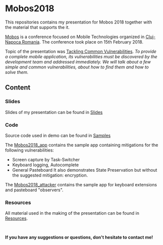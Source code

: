 # Mobos2018

This repositories contains my presentation for Mobos 2018 together with the material that supports the it.

[Mobos](http://romobos.com/) is a conference focused on Mobile Technologies organized in [Cluj-Napoca Romania](https://en.wikipedia.org/wiki/Cluj-Napoca). The conference took place on 15th February 2018.

Topic of the presentation was [Tackling Common Vulnerabilities](http://romobos.com/blog/mircea-vasiliniuc-on-tackling-common-vulnerabilities).
*To provide a complete mobile application, its vulnerabilities must be discovered by the development team and addressed immediately. We will talk about a few simple and common vulnerabilities, about how to find them and how to solve them.*

## Content

### Slides
Slides of my presentation can be found in [Slides](https://github.com/mvasiliniuc/Mobos2018/blob/master/Slides/Mobos_2018.pdf)


### Code
Source code used in demo can be found in [Samples](https://github.com/mvasiliniuc/Mobos2018/tree/master/Samples)

The [Mobos2018_app](https://github.com/mvasiliniuc/Mobos2018/tree/master/Samples/Mobos2018_app) contains the sample app containing mitigations for the following vulnerabilities:
* Screen capture by Task-Switcher
* Keyboard logging, Autocomplete
* General Pasteboard
It also demonstrates State Preservation but without the suggested mitigation: encryption.

The [Mobos2018_attacker](https://github.com/mvasiliniuc/Mobos2018/tree/master/Samples/Mobos2018_attacker) contains the sample app for keyboard extensions and pasteboard "observers".

### Resources

All material used in the making of the presentation can be found in [Resources](https://github.com/mvasiliniuc/Mobos2018/blob/master/Resources.md).

<br>

**If you have any suggestions or questions, don't hesitate to contact me!**
